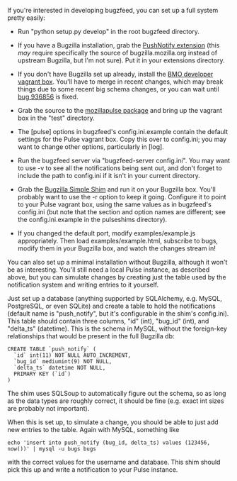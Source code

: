 If you're interested in developing bugzfeed, you can set up a full system
pretty easily:

* Run "python setup.py develop" in the root bugzfeed directory.

* If you have a Bugzilla installation, grab the [PushNotify extension][1]
  (this *may* require specifically the source of bugzilla.mozilla.org instead
  of upstream Bugzilla, but I'm not sure).  Put it in your extensions
  directory.

 * If you don't have Bugzilla set up already, install the [BMO developer
   vagrant box][2].  You'll have to merge in recent changes, which may break
   things due to some  recent big schema changes, or you can wait until
   [bug 936856][3] is fixed.

* Grab the source to the [mozillapulse package][4] and bring up the vagrant
  box in the "test" directory.

* The [pulse] options in bugzfeed's config.ini.example contain the default
  settings for the Pulse vagrant box.  Copy this over to config.ini; you
  may want to change other options, particularly in [log].

* Run the bugzfeed server via "bugzfeed-server config.ini".  You may want to
  use -v to see all the notifications being sent out, and don't forget to
  include the path to config.ini if it isn't in your current directory.

* Grab the [Bugzilla Simple Shim][5] and run it on your Bugzilla box.  You'll
  probably want to use the -r option to keep it going.  Configure it to
  point to your Pulse vagrant box, using the same values as in bugzfeed's
  config.ini (but note that the section and option names are different; see
  the config.ini.example in the pulseshims directory).

* If you changed the default port, modify examples/example.js appropriately.
  Then load examples/example.html, subscribe to bugs, modify them in your
  Bugzilla box, and watch the changes stream in!

You can also set up a minimal installation without Bugzilla, although it
won't be as interesting.  You'll still need a local Pulse instance, as
described above, but you can simulate changes by creating just the table
used by the notification system and writing entries to it yourself.

Just set up a database (anything supported by SQLAlchemy, e.g. MySQL,
PostgreSQL, or even SQLite) and create a table to hold the notifications
(default name is "push\_notify", but it's configurable in the shim's
config.ini).  This table should contain three columns, "id" (int),
"bug\_id" (int), and "delta\_ts" (datetime).  This is the schema in MySQL,
without the foreign-key relationships that would be present in the full
Bugzilla db:

    CREATE TABLE `push_notify` (
      `id` int(11) NOT NULL AUTO_INCREMENT,
      `bug_id` mediumint(9) NOT NULL,
      `delta_ts` datetime NOT NULL,
      PRIMARY KEY (`id`)
    )

The shim uses SQLSoup to automatically figure out the schema, so as long as
the data types are roughly correct, it should be fine (e.g. exact int sizes
are probably not important).

When this is set up, to simulate a change, you should be able to just add
new entries to the table.  Again with MySQL, something like

    echo 'insert into push_notify (bug_id, delta_ts) values (123456, now())' | mysql -u bugs bugs

with the correct values for the username and database.  This shim should
pick this up and write a notification to your Pulse instance.

[1]: http://bzr.mozilla.org/bmo/4.2/files/head:/extensions/ZPushNotify/
[2]: https://wiki.mozilla.org/BMO/Hacking#Developer_vagrant_box
[3]: https://bugzilla.mozilla.org/show_bug.cgi?id=936856
[4]: https://hg.mozilla.org/automation/mozillapulse/
[5]: https://hg.mozilla.org/automation/pulseshims/
